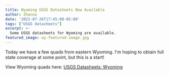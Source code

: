 ```yaml
---
title: Wyoming USGS Datasheets Now Available
author: Zhanna
date: '2022-07-26T17:45:00-05:00'
tags: ["USGS datasheets"]
excerpt: >-
  Some USGS datasheets for Wyoming are available.
featured_image: wy-featured-image.jpg
---
```


Today we have a few quads from eastern Wyoming. I'm hoping to obtain full state coverage at some point, but this is a start!

View Wyoming quads here: [USGS Datasheets: Wyoming](/usgs-datasheets/wyoming/)
